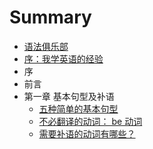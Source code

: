 # Summary

* [语法俱乐部](README.md)
* [序：我学英语的经验](xu_ff1a_wo_xue_ying_yu_de_jing_yan.md)
* 序
* 前言
* 第一章 基本句型及补语
   * [五种简单的基本句型](wu_zhong_jian_dan_de_ji_ben_ju_xing.md)
   * [不必翻译的动词： be 动词](bu_bi_fan_yi_de_dong_ci_ff1a_be_dong_ci.md)
   * [需要补语的动词有哪些？](xu_yao_bu_yu_de_dong_ci_you_na_xie_ff1f.md)

